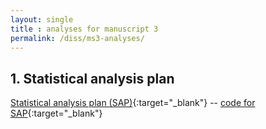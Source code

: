 ```yaml
---
layout: single
title : analyses for manuscript 3
permalink: /diss/ms3-analyses/
---
```


## 1. Statistical analysis plan

[Statistical analysis plan (SAP)](../../unc-dissertation-markdown-p2/includes/scripts/paper3/sap3.pdf){:target="_blank"} -- [code for SAP](../../unc-dissertation-markdown-p2/includes/scripts/paper3/sap3.Rmd){:target="_blank"}
